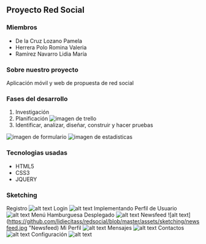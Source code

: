 ## Proyecto Red Social

### Miembros
- De la Cruz Lozano Pamela
- Herrera Polo Romina Valeria
- Ramírez Navarro Lidia María

### Sobre nuestro proyecto
Aplicación móvil y web de propuesta de red social

### Fases del desarrollo
1. Investigación
2. Planificación
 ![imagen de trello]()
3. Identificar, analizar, diseñar, construir y hacer pruebas

 ![imagen de formulario]()
 ![imagen de estadisticas]()

### Tecnologias usadas
- HTML5
- CSS3
- JQUERY


### Sketching
Registro
![alt text](https://github.com/lidiecitass/redsocial/blob/master/assets/sketching/registro.jpg "Registro")
Login
![alt text](https://github.com/lidiecitass/redsocial/blob/master/assets/sketching/login.jpg "Login")
Implementando Perfil de Usuario
![alt text](https://github.com/lidiecitass/redsocial/blob/master/assets/sketching/perfil_de_usuario.jpg "Perfil de Usuario")
Menú Hamburguesa Desplegado
![alt text](https://github.com/lidiecitass/redsocial/blob/master/assets/sketching/menuhamburguesa.jpg "Menú hamburguesa desplegable")
Newsfeed
![alt text](https://github.com/lidiecitass/redsocial/blob/master/assets/sketching/newsfeed.jpg "Newsfeed)
Mi Perfil
![alt text](https://github.com/lidiecitass/redsocial/blob/master/assets/sketching/miperfil.jpg "Mi Perfil")
Mensajes
![alt text](https://github.com/lidiecitass/redsocial/blob/master/assets/sketching/mensajes.jpg "Mensajes")
Contactos
![alt text](https://files.slack.com/files-pri/T0NNB6T0R-F8P79MNSF/contactos.jpg "Contactos")
Configuración
![alt text](https://github.com/lidiecitass/redsocial/blob/master/assets/sketching/configuracion.jpg "Configuración")





